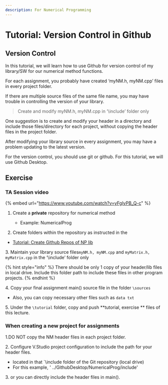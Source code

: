 ```yaml
---
description: For Numerical Programming
---
```


# Tutorial: Version Control in Github

## Version Control 

In this tutorial, we will learn how to use Github for version control of my library/SW  for our numerical method functions.

For each assignment, you probably have created ‘myNM.h, myNM.cpp’ files in every project folder.

If there are multiple source files of the same file name, you may have trouble in controlling the version of your library.

> Create and modify myNM.h, myNM.cpp in ‘\include’ folder only

One suggestion is to create and modify your header in a directory and include those files/directory for each project, without copying the header files in the project folder.

After modifying your library source in every assignment, you may have a problem  updating to the latest version.

For the version control, you should use git or github. For this tutorial, we will use Github Desktop.

## Exercise

### TA Session video

{% embed url="https://www.youtube.com/watch?v=yFgIvPB_Q-c" %}



1.  Create a **private** repository for numerical method

    * Example: NumericalProg


2. Create folders within the repository as instructed in the 

* [Tutorial: Create Github Repos of NP lib](tutorial-markdown.md#preparation)

3\. Maintain your library source files`myNM.h, myNM.cpp` and `myMatrix.h, myMatrix.cpp` in the ‘\include’ folder only

{% hint style="info" %}
There should be only 1 copy of your header/lib files in local drive. Include this folder path to include these files in other program projects. 
{% endhint %}



4\. Copy your final assignment main() source file in  the folder `\sources` 

* Also, you can copy necessary other files such as `data txt`

5\. Under the `\tutorial` folder, copy and push **tutorial, exercise ** files of this lecture. 

### When creating a new project for assignments

1.DO NOT copy the NM header files in each project folder.

2\. Configure V.Studio project configuration to include the path for your header files. 

* located in that \`\include folder of the Git repository (local drive)
* For this example,  ' ../GithubDesktop/NumericalProg/include'

3\. or you can directly include the header files in main(). 



